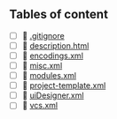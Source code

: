 ## Tables of content
- [ ] 📄 [.gitignore](./.gitignore)
- [ ] 📄 [description.html](./description.html)
- [ ] 📄 [encodings.xml](./encodings.xml)
- [ ] 📄 [misc.xml](./misc.xml)
- [ ] 📄 [modules.xml](./modules.xml)
- [ ] 📄 [project-template.xml](./project-template.xml)
- [ ] 📄 [uiDesigner.xml](./uiDesigner.xml)
- [ ] 📄 [vcs.xml](./vcs.xml)
